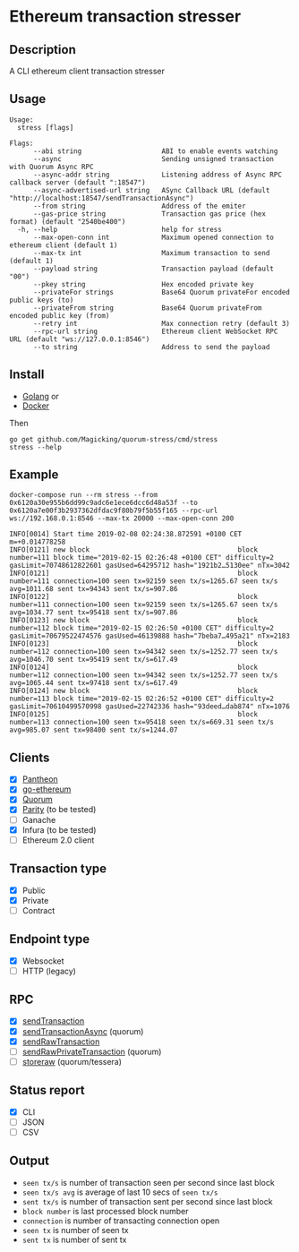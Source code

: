 # Ethereum transaction stresser

## Description

A CLI ethereum client transaction stresser

## Usage

```
Usage:
  stress [flags]

Flags:
      --abi string                    ABI to enable events watching
      --async                         Sending unsigned transaction with Quorum Async RPC
      --async-addr string             Listening address of Async RPC callback server (default ":18547")
      --async-advertised-url string   ASync Callback URL (default "http://localhost:18547/sendTransactionAsync")
      --from string                   Address of the emiter
      --gas-price string              Transaction gas price (hex format) (default "2540be400")
  -h, --help                          help for stress
      --max-open-conn int             Maximum opened connection to ethereum client (default 1)
      --max-tx int                    Maximum transaction to send (default 1)
      --payload string                Transaction payload (default "00")
      --pkey string                   Hex encoded private key
      --privateFor strings            Base64 Quorum privateFor encoded public keys (to)
      --privateFrom string            Base64 Quorum privateFrom encoded public key (from)
      --retry int                     Max connection retry (default 3)
      --rpc-url string                Ethereum client WebSocket RPC URL (default "ws://127.0.0.1:8546")
      --to string                     Address to send the payload
```
## Install

 - [Golang](https://golang.org/doc/install)
or
 - [Docker](https://docs.docker.com/compose/install/)

Then

```
go get github.com/Magicking/quorum-stress/cmd/stress
stress --help
```

## Example

```
docker-compose run --rm stress --from 0x6120a30e955b6dd99c9adc6e1ece6dcc6d48a53f --to 0x6120a7e00f3b2937362dfdac9f80b79f5b55f165 --rpc-url ws://192.168.0.1:8546 --max-tx 20000 --max-open-conn 200

INFO[0014] Start time 2019-02-08 02:24:38.872591 +0100 CET m=+0.014778258 
INFO[0121] new block                                     block number=111 block time="2019-02-15 02:26:48 +0100 CET" difficulty=2 gasLimit=70748612822601 gasUsed=64295712 hash="1921b2…5130ee" nTx=3042
INFO[0121]                                               block number=111 connection=100 seen tx=92159 seen tx/s=1265.67 seen tx/s avg=1011.68 sent tx=94343 sent tx/s=907.86
INFO[0122]                                               block number=111 connection=100 seen tx=92159 seen tx/s=1265.67 seen tx/s avg=1034.77 sent tx=95418 sent tx/s=907.86
INFO[0123] new block                                     block number=112 block time="2019-02-15 02:26:50 +0100 CET" difficulty=2 gasLimit=70679522474576 gasUsed=46139888 hash="7beba7…495a21" nTx=2183
INFO[0123]                                               block number=112 connection=100 seen tx=94342 seen tx/s=1252.77 seen tx/s avg=1046.70 sent tx=95419 sent tx/s=617.49
INFO[0124]                                               block number=112 connection=100 seen tx=94342 seen tx/s=1252.77 seen tx/s avg=1065.44 sent tx=97418 sent tx/s=617.49
INFO[0124] new block                                     block number=113 block time="2019-02-15 02:26:52 +0100 CET" difficulty=2 gasLimit=70610499570998 gasUsed=22742336 hash="93deed…dab874" nTx=1076
INFO[0125]                                               block number=113 connection=100 seen tx=95418 seen tx/s=669.31 seen tx/s avg=985.07 sent tx=98400 sent tx/s=1244.07
```

## Clients

 - [x] [Pantheon](https://github.com/PegaSysEng/pantheon/blob/master/docs/index.md#what-is-pantheon)
 - [x] [go-ethereum](https://github.com/ethereum/go-ethereum/wiki/Command-Line-Options)
 - [x] [Quorum](https://github.com/jpmorganchase/quorum/wiki/Using-Quorum)
 - [x] [Parity](https://wiki.parity.io/Basic-Usage) (to be tested)
 - [ ] Ganache
 - [x] Infura (to be tested)
 - [ ] Ethereum 2.0 client

## Transaction type

 - [x] Public
 - [x] Private
 - [ ] Contract

## Endpoint type

 - [x] Websocket
 - [ ] HTTP (legacy)

## RPC

 - [x] [sendTransaction](https://github.com/ethereum/wiki/wiki/JSON-RPC#eth_sendtransaction)
 - [x] [sendTransactionAsync](https://github.com/jpmorganchase/quorum/blob/master/docs/api.md#eth_sendtransactionasync) (quorum)
 - [x] [sendRawTransaction](https://github.com/ethereum/wiki/wiki/JSON-RPC#eth_sendrawtransaction)
 - [ ] [sendRawPrivateTransaction](https://github.com/jpmorganchase/quorum/blob/master/docs/api.md#ethsendrawprivatetransaction) (quorum)
 - [ ] [storeraw](https://github.com/jpmorganchase/tessera/wiki/Interface-&-API#third-party-http-public-api) (quorum/tessera)

## Status report

 - [x] CLI
 - [ ] JSON
 - [ ] CSV

## Output

 * `seen tx/s` is number of transaction seen per second since last block
 * `seen tx/s avg` is average of last 10 secs of `seen tx/s`
 * `sent tx/s` is number of transaction sent per second since last block
 * `block number` is last processed block number
 * `connection` is number of transacting connection open
 * `seen tx` is number of seen tx
 * `sent tx` is number of sent tx
